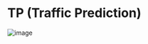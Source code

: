# TP (Traffic Prediction)

![image](https://user-images.githubusercontent.com/87812424/140464331-97c05f90-e035-4493-81fb-5e7e7ab3b990.png)

